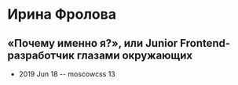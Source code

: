 # Ирина Фролова

## «Почему именно я?», или Junior Frontend-разработчик глазами окружающих
- 2019 Jun 18 -- moscowcss 13    
